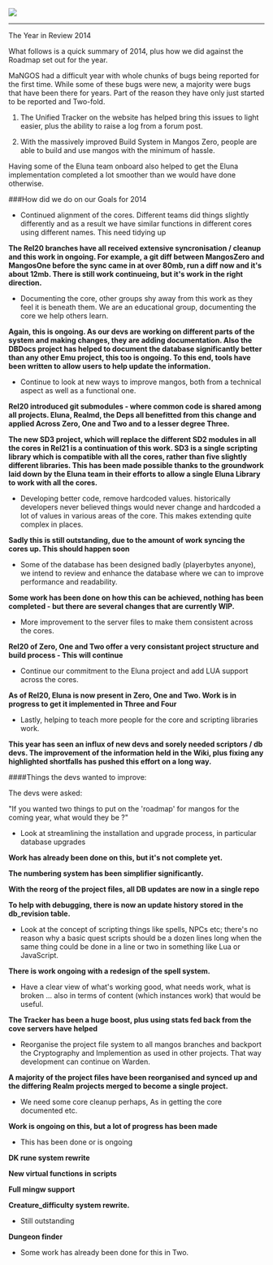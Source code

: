 [![](/wiki/icons/home.gif)](/wiki/Home.md) 

----------

The Year in Review 2014

What follows is a quick summary of 2014, plus how we did against the Roadmap set out for the year.

MaNGOS had a difficult year with whole chunks of bugs being reported for the first time. While some of these bugs were new, a majority were bugs that have been there for years. Part of the reason they have only just started to be reported and Two-fold.

1) The Unified Tracker on the website has helped bring this issues to light easier, plus the ability to raise a log from a forum post.

2) With the massively improved Build System in Mangos Zero, people are able to build and use mangos with the minimum of hassle.

Having some of the Eluna team onboard also helped to get the Eluna implementation completed a lot smoother than we would have done otherwise.

###How did we do on our Goals for 2014

- Continued alignment of the cores. Different teams did things slightly differently and as a result we have similar functions in different cores using different names. This need tidying up

**The Rel20 branches have all received extensive syncronisation / cleanup and this work in ongoing. For example, a git diff between MangosZero and MangosOne before the sync came in at over 80mb, run a diff now and it's about 12mb. There is still work continueing, but it's work in the right direction.**

- Documenting the core, other groups shy away from this work as they feel it is beneath them. We are an educational group, documenting the core we help others learn.

**Again, this is ongoing. As our devs are working on different parts of the system and making changes, they are adding documentation. Also the DBDocs project has helped to document the database significantly better than any other Emu project, this too is ongoing. To this end, tools have been written to allow users to help update the information.**

- Continue to look at new ways to improve mangos, both from a technical aspect as well as a functional one.

**Rel20 introduced git submodules - where common code is shared among all projects. Eluna, Realmd, the Deps all benefitted from this change and applied Across Zero, One and Two and to a lesser degree Three.**

**The new SD3 project, which will replace the different SD2 modules in all the cores in Rel21 is a continuation of this work. SD3 is a single scripting library which is compatible with all the cores, rather than five slightly different libraries. This has been made possible thanks to the groundwork laid down by the Eluna team in their efforts to allow a single Eluna Library to work with all the cores.**

- Developing better code, remove hardcoded values. historically developers never believed things would never change and hardcoded a lot of values in various areas of the core. This makes extending quite complex in places.

**Sadly this is still outstanding, due to the amount of work syncing the cores up. This should happen soon**

- Some of the database has been designed badly (playerbytes anyone), we intend to review and enhance the database where we can to improve performance and readability.

**Some work has been done on how this can be achieved, nothing has been completed - but there are several changes that are currently WIP.**

- More improvement to the server files to make them consistent across the cores.

**Rel20 of Zero, One and Two offer a very consistant project structure and build process - This will continue**

- Continue our commitment to the Eluna project and add LUA support across the cores.

**As of Rel20, Eluna is now present in Zero, One and Two. Work is in progress to get it implemented in Three and Four**

- Lastly, helping to teach more people for the core and scripting libraries work.

**This year has seen an influx of new devs and sorely needed scriptors / db devs. The improvement of the information held in the Wiki, plus fixing any highlighted shortfalls has pushed this effort on a long way.**
 

####Things the devs wanted to improve:

The devs were asked:

"If you wanted two things to put on the 'roadmap' for mangos for the coming year, what would they be ?"


* Look at streamlining the installation and upgrade process, in particular database upgrades

**Work has already been done on this, but it's not complete yet.**

**The numbering system has been simplifier significantly.**

**With the reorg of the project files, all DB updates are now in a single repo**

**To help with debugging, there is now an update history stored in the db_revision table.**


* Look at the concept of scripting things like spells, NPCs etc; there's no reason why a basic quest scripts should be a dozen lines long when the same thing could be done in a line or two in something like Lua or JavaScript.

**There is work ongoing with a redesign of the spell system.**
 

* Have a clear view of what's working good, what needs work, what is broken ... also in terms of content (which instances work) that would be useful.

**The Tracker has been a huge boost, plus using stats fed back from the cove servers have helped**
 

* Reorganise the project file system to all mangos branches and backport the Cryptography and Implemention as used in other projects. That way development can continue on Warden.

**A majority of the project files have been reorganised and synced up and the differing Realm projects merged to become a single project.**
 

* We need some core cleanup perhaps, As in getting the core documented etc.

**Work is ongoing on this, but a lot of progress has been made**

- This has been done or is ongoing
 

**DK rune system rewrite**

**New virtual functions in scripts**

**Full mingw support**

**Creature_difficulty system rewrite.**

- Still outstanding
 

**Dungeon finder**

- Some work has already been done for this in Two.